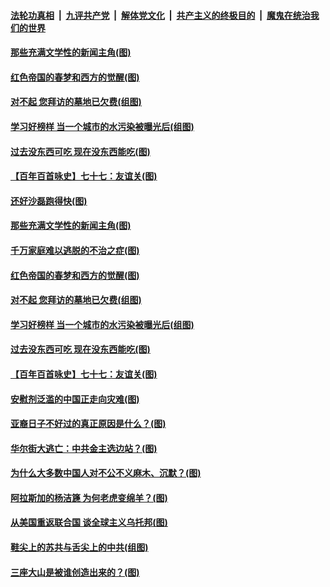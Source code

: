

####  [法轮功真相](../../../../basic/blob/master/README.md?t=04070602) &nbsp;|&nbsp; [九评共产党](../../../../9ping.md/blob/master/README.md?t=04070602) &nbsp;|&nbsp; [解体党文化](../../../../jtdwh.md/blob/master/README.md?t=04070602)  &nbsp;|&nbsp; [共产主义的终极目的](../../../../gczydzjmd.md/blob/master/README.md?t=04070602) &nbsp;|&nbsp; [魔鬼在统治我们的世界](../../../../mgztzwmdsj.md/blob/master/README.md?t=04070602) 

#### [那些充满文学性的新闻主角(图)](../pages/p4/967958.md?t=04070602) 

#### [红色帝国的春梦和西方的觉醒(图)](../pages/p4/967870.md?t=04070602) 

#### [对不起 您拜访的墓地已欠费(组图)](../pages/p4/967865.md?t=04070602) 

#### [学习好榜样 当一个城市的水污染被曝光后(组图)](../pages/p4/967863.md?t=04070602) 

#### [过去没东西可吃 现在没东西能吃(图)](../pages/p4/967859.md?t=04070602) 

#### [【百年百首咏史】七十七：友谊关(图)](../pages/p4/967844.md?t=04070602) 

#### [还好沙磊跑得快(图)](../pages/p4/967955.md?t=04070602) 

#### [那些充满文学性的新闻主角(图)](../pages/p4/967958.md?t=04070602) 

#### [千万家庭难以逃脱的不治之症(图)](../pages/p4/967956.md?t=04070602) 


#### [红色帝国的春梦和西方的觉醒(图)](../pages/p4/967870.md?t=04070602) 


#### [对不起 您拜访的墓地已欠费(组图)](../pages/p4/967865.md?t=04070602) 

#### [学习好榜样 当一个城市的水污染被曝光后(组图)](../pages/p4/967863.md?t=04070602) 

#### [过去没东西可吃 现在没东西能吃(图)](../pages/p4/967859.md?t=04070602) 

#### [【百年百首咏史】七十七：友谊关(图)](../pages/p4/967844.md?t=04070602) 


#### [安慰剂泛滥的中国正走向灾难(图)](../pages/p4/967762.md?t=04070602) 

#### [亚裔日子不好过的真正原因是什么？(图)](../pages/p4/967765.md?t=04070602) 

#### [华尔街大逃亡：中共金主选边站？(图)](../pages/p4/967759.md?t=04070602) 

#### [为什么大多数中国人对不公不义麻木、沉默？(图)](../pages/p4/967760.md?t=04070602) 

#### [阿拉斯加的杨洁篪 为何老虎变绵羊？(图)](../pages/p4/967723.md?t=04070602) 

#### [从美国重返联合国 谈全球主义乌托邦(图)](../pages/p4/966832.md?t=04070602) 


#### [鞋尖上的苏共与舌尖上的中共(组图)](../pages/p4/967642.md?t=04070602) 

#### [三座大山是被谁创造出来的？(图)](../pages/p4/967536.md?t=04070602) 


